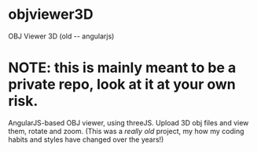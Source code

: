 # objviewer3D
OBJ Viewer 3D (old -- angularjs)

# NOTE: this is mainly meant to be a private repo, look at it at your own risk.

AngularJS-based OBJ viewer, using threeJS. Upload 3D obj files and view them, rotate and zoom. (This was a *really old* project, my how my coding habits and styles have changed over the years!)
